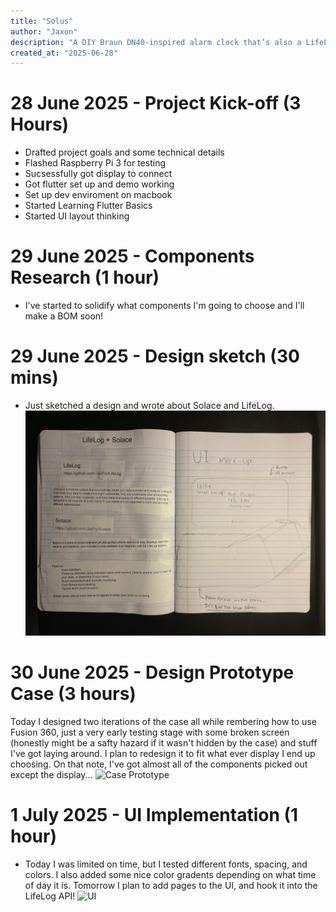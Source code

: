 ```yaml
---
title: "Solus"
author: "Jaxon"
description: "A DIY Braun DN40-inspired alarm clock that’s also a LifeLog Satellite and smart speaker."
created_at: "2025-06-28"
---
```

# 28 June 2025 - Project Kick-off (3 Hours)
- Drafted project goals and some technical details
- Flashed Raspberry Pi 3 for testing
- Sucsessfully got display to connect
- Got flutter set up and demo working
- Set up dev enviroment on macbook
- Started Learning Flutter Basics
- Started UI layout thinking
# 29 June 2025 - Components Research (1 hour)
- I've started to solidify what components I'm going to choose and I'll make a BOM soon!
# 29 June 2025 - Design sketch (30 mins)
- Just sketched a design and wrote about Solace and LifeLog.
![notebook](https://github.com/jaxfry/Solace/blob/main/assets/IMG_3976.jpeg)
# 30 June 2025 - Design Prototype Case (3 hours)
Today I designed two iterations of the case all while rembering how to use Fusion 360, just a very early testing stage with some broken screen (honestly might be a safty hazard if it wasn't hidden by the case) and stuff I've got laying around. I plan to redesign it to fit what ever display I end up choosing. On that note, I've got almost all of the components picked out except the display...
![Case Prototype](https://hc-cdn.hel1.your-objectstorage.com/s/v3/9558a9376349096f5571a5a9b8c74ab3ac5a25d3_img_3977.jpeg)
# 1 July 2025 - UI Implementation (1 hour)
- Today I was limited on time, but I tested different fonts, spacing, and colors. I also added some nice color gradents depending on what time of day it is. Tomorrow I plan to add pages to the UI, and hook it into the LifeLog API!
![UI](https://hc-cdn.hel1.your-objectstorage.com/s/v3/204a3b8548ccc160edd3fd8c15deb6d1d7d675bf_img_3978.jpeg)
